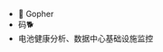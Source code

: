 - 👋 Gopher
- 码🐕
- 电池健康分析、数据中心基础设施监控


<!---
linzhongwumuye/linzhongwumuye is a ✨ special ✨ repository because its `README.md` (this file) appears on your GitHub profile.
You can click the Preview link to take a look at your changes.
--->
